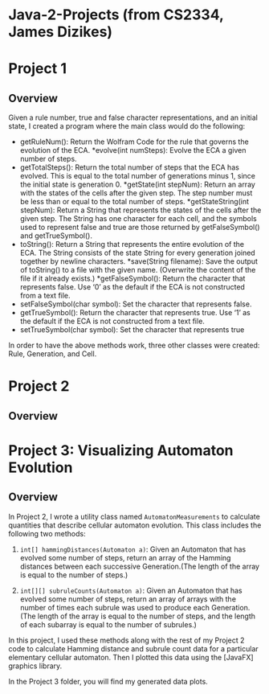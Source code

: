 # Java-2-Projects (from CS2334, James Dizikes)

# Project 1
## Overview
Given a rule number, true and false character representations, and an initial state, I created a program where the main class would do the following:
  * getRuleNum(): Return the Wolfram Code for the rule that governs the evolution of the ECA.
 *evolve(int numSteps): Evolve the ECA a given number of steps.
 * getTotalSteps(): Return the total number of steps that the ECA has evolved. This is equal to the total
number of generations minus 1, since the initial state is generation 0.
 *getState(int stepNum): Return an array with the states of the cells after the given step. The step number
must be less than or equal to the total number of steps.
 *getStateString(int stepNum): Return a String that represents the states of the cells after the given step.
The String has one character for each cell, and the symbols used to represent false and true are those
returned by getFalseSymbol() and getTrueSymbol().
 * toString(): Return a String that represents the entire evolution of the ECA. The String consists of the
state String for every generation joined together by newline characters.
 *save(String filename): Save the output of toString() to a file with the given name. (Overwrite the content
of the file if it already exists.)
 *getFalseSymbol(): Return the character that represents false. Use ‘0’ as the default if the ECA is not
constructed from a text file.
 * setFalseSymbol(char symbol): Set the character that represents false.
 * getTrueSymbol(): Return the character that represents true. Use ‘1’ as the default if the ECA is not
constructed from a text file.
 * setTrueSymbol(char symbol): Set the character that represents true

In order to have the above methods work, three other classes were created: Rule, Generation, and Cell.

# Project 2
## Overview


# Project 3: Visualizing Automaton Evolution
## Overview

In Project 2, I wrote a utility class named `AutomatonMeasurements` to calculate quantities that describe cellular automaton evolution.
This class includes the following two methods:

1. `int[] hammingDistances(Automaton a)`: Given an Automaton that has evolved some number of steps, return an array of the Hamming distances between each successive Generation.(The length of the array is equal to the number of steps.)

2. `int[][] subruleCounts(Automaton a)`: Given an Automaton that has evolved some number of steps, return an array of arrays with the number of times each subrule was used to produce each Generation. 
(The length of the array is equal to the number of steps, and the length of each subarray is equal to the number of subrules.)

In this project, I used these methods along with the rest of my Project 2 code to calculate Hamming distance and subrule count data for a particular elementary cellular automaton.
Then I plotted this data using the [JavaFX] graphics library.

In the Project 3 folder, you will find my generated data plots.
